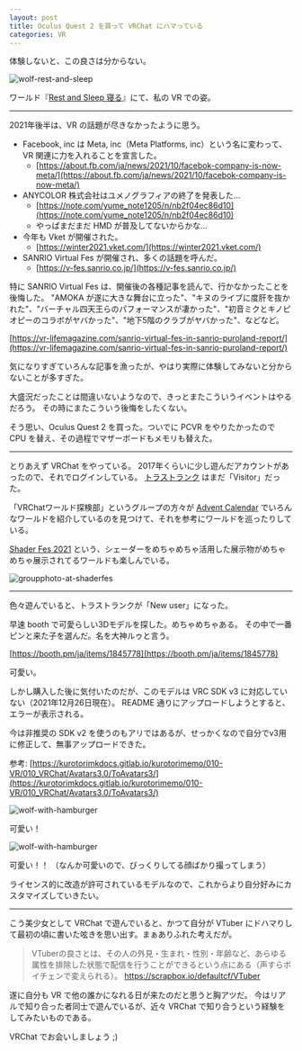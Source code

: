 ```yaml
---
layout: post
title: Oculus Quest 2 を買って VRChat にハマっている
categories: VR
---
```


体験しないと、この良さは分からない。

![wolf-rest-and-sleep](/blog/assets/img/2021-12-26-oculus-quest-2/wolf-rest-and-sleep.png)

ワールド『[Rest and Sleep 寝る](https://vrchat.com/home/world/wrld_fac11e5f-1c73-4436-8936-a70b80961c5a)』にて、私の VR での姿。

---

2021年後半は、VR の話題が尽きなかったように思う。

- Facebook, inc は Meta, inc（Meta Platforms, inc）という名に変わって、VR 関連に力を入れることを宣言した。
  - [https://about.fb.com/ja/news/2021/10/facebok-company-is-now-meta/](https://about.fb.com/ja/news/2021/10/facebok-company-is-now-meta/)
- ANYCOLOR 株式会社はユメノグラフィアの終了を発表した...
  - [https://note.com/yume_note1205/n/nb2f04ec86d10](https://note.com/yume_note1205/n/nb2f04ec86d10)
  - やっぱまだまだ HMD が普及してないからかな...
- 今年も Vket が開催された。
  - [https://winter2021.vket.com/](https://winter2021.vket.com/)
- SANRIO Virtual Fes が開催され、多くの話題を呼んだ。
  - [https://v-fes.sanrio.co.jp/](https://v-fes.sanrio.co.jp/)

特に SANRIO Virtual Fes は、開催後の各種記事を読んで、行かなかったことを後悔した。
"AMOKA が遂に大きな舞台に立った"、"キヌのライブに度肝を抜かれた"、"バーチャル四天王らのパフォーマンスが凄かった"、"初音ミクとキノピオピーのコラボがヤバかった"、"地下5階のクラブがヤバかった"、などなど。

[https://vr-lifemagazine.com/sanrio-virtual-fes-in-sanrio-puroland-report/](https://vr-lifemagazine.com/sanrio-virtual-fes-in-sanrio-puroland-report/)

気になりすぎていろんな記事を漁ったが、やはり実際に体験してみないと分からないことが多すぎた。

大盛況だったことは間違いないようなので、きっとまたこういうイベントはやるだろう。
その時にまたこういう後悔をしたくない。

そう思い、Oculus Quest 2 を買った。ついでに PCVR をやりたかったので CPU を替え、その過程でマザーボードもメモリも替えた。


---

とりあえず VRChat をやっている。
2017年くらいに少し遊んだアカウントがあったので、それでログインしている。 [トラストランク](https://docs.vrchat.com/docs/vrchat-safety-and-trust-system) はまだ「Visitor」だった。

「VRChatワールド探検部」というグループの方々が [Advent Calendar](https://adventar.org/calendars/6950) でいろんなワールドを紹介しているのを見つけて、それを参考にワールドを巡ったりしている。

[Shader Fes 2021](https://sites.google.com/view/shaderfes) という、シェーダーをめちゃめちゃ活用した展示物がめちゃめちゃ展示されてるワールドも楽しんでいる。

![groupphoto-at-shaderfes](/blog/assets/img/2021-12-26-oculus-quest-2/groupphoto-at-shaderfes.png)


---

色々遊んでいると、トラストランクが「New user」になった。

早速 booth で可愛らしい3Dモデルを探した。めちゃめちゃある。
その中で一番ピンと来た子を選んだ。名を大神ルゥと言う。

[https://booth.pm/ja/items/1845778](https://booth.pm/ja/items/1845778)

可愛い。

しかし購入した後に気付いたのだが、このモデルは VRC SDK v3 に対応していない（2021年12月26日現在）。
README 通りにアップロードしようとすると、エラーが表示される。

今は非推奨の SDK v2 を使うのもアリではあるが、せっかくなので自分でv3用に修正して、無事アップロードできた。

参考: [https://kurotorimkdocs.gitlab.io/kurotorimemo/010-VR/010_VRChat/Avatars3.0/ToAvatars3/](https://kurotorimkdocs.gitlab.io/kurotorimemo/010-VR/010_VRChat/Avatars3.0/ToAvatars3/)

![wolf-with-hamburger](/blog/assets/img/2021-12-26-oculus-quest-2/surprised-wolf.png)

可愛い！

![wolf-with-hamburger](/blog/assets/img/2021-12-26-oculus-quest-2/wolf-with-hamburger.png)

可愛い！！
（なんか可愛いので、びっくりしてる顔ばかり撮ってしまう）

ライセンス的に改造が許可されているモデルなので、これからより自分好みにカスタマイズしていきたい。


---

こう美少女として VRChat で遊んでいると、かつて自分が VTuber にドハマりして最初の頃に書いた呟きを思い出す。まぁありふれた考えだが。

> VTuberの良さとは、その人の外見・生まれ・性別・年齢など、あらゆる属性を排除した状態で配信を行うことができるという点にある（声すらボイチェンで変えられる）。
https://scrapbox.io/defaultcf/VTuber

遂に自分も VR で他の誰かになれる日が来たのだと思うと胸アツだ。
今はリアルで知り合った者同士で遊んでいるが、近々 VRChat で知り合うという経験をしてみたいものである。

VRChat でお会いしましょう ;)
